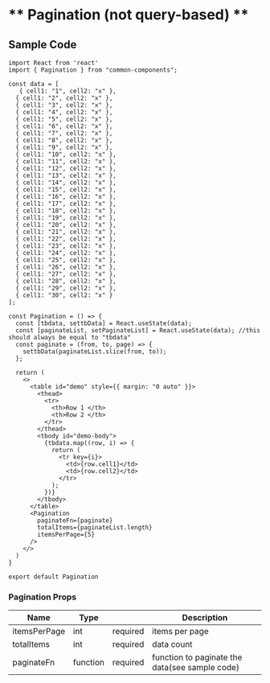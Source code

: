 # ** Pagination (not query-based) **

## Sample Code

```
import React from 'react'
import { Pagination } from "common-components";

const data = [
   { cell1: "1", cell2: "x" },
  { cell1: "2", cell2: "x" },
  { cell1: "3", cell2: "x" },
  { cell1: "4", cell2: "x" },
  { cell1: "5", cell2: "x" },
  { cell1: "6", cell2: "x" },
  { cell1: "7", cell2: "x" },
  { cell1: "8", cell2: "x" },
  { cell1: "9", cell2: "x" },
  { cell1: "10", cell2: "x" },
  { cell1: "11", cell2: "x" },
  { cell1: "12", cell2: "x" },
  { cell1: "13", cell2: "x" },
  { cell1: "14", cell2: "x" },
  { cell1: "15", cell2: "x" },
  { cell1: "16", cell2: "x" },
  { cell1: "17", cell2: "x" },
  { cell1: "18", cell2: "x" },
  { cell1: "19", cell2: "x" },
  { cell1: "20", cell2: "x" },
  { cell1: "21", cell2: "x" },
  { cell1: "22", cell2: "x" },
  { cell1: "23", cell2: "x" },
  { cell1: "24", cell2: "x" },
  { cell1: "25", cell2: "x" },
  { cell1: "26", cell2: "x" },
  { cell1: "27", cell2: "x" },
  { cell1: "28", cell2: "x" },
  { cell1: "29", cell2: "x" },
  { cell1: "30", cell2: "x" }
];

const Pagination = () => {
  const [tbdata, settbData] = React.useState(data);
  const [paginateList, setPaginateList] = React.useState(data); //this should always be equal to "tbdata"
  const paginate = (from, to, page) => {
    settbData(paginateList.slice(from, to));
  };

  return (
    <>
      <table id="demo" style={{ margin: "0 auto" }}>
        <thead>
          <tr>
            <th>Row 1 </th>
            <th>Row 2 </th>
          </tr>
        </thead>
        <tbody id="demo-body">
          {tbdata.map((row, i) => {
            return (
              <tr key={i}>
                <td>{row.cell1}</td>
                <td>{row.cell2}</td>
              </tr>
            );
          })}
        </tbody>
      </table>
      <Pagination
        paginateFn={paginate}
        totalItems={paginateList.length}
        itemsPerPage={5}
      />
    </>
  )
}

export default Pagination
```

### Pagination Props

| Name         | Type     |          | Description                                    |
| ------------ | -------- | -------- | ---------------------------------------------- |
| itemsPerPage | int      | required | items per page                                 |
| totalItems   | int      | required | data count                                     |
| paginateFn   | function | required | function to paginate the data(see sample code) |
